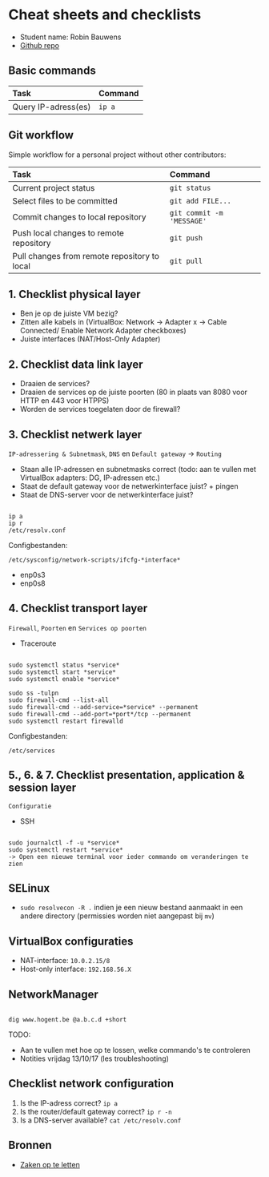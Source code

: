 # Cheat sheets and checklists

- Student name: Robin Bauwens
- [Github repo](https://github.com/HoGentTIN/elnx-sme-RobinBauwens)

## Basic commands

| Task                | Command |
| :---                | :---    |
| Query IP-adress(es) | `ip a`  |

## Git workflow

Simple workflow for a personal project without other contributors:

| Task                                         | Command                   |
| :---                                         | :---                      |
| Current project status                       | `git status`              |
| Select files to be committed                 | `git add FILE...`         |
| Commit changes to local repository           | `git commit -m 'MESSAGE'` |
| Push local changes to remote repository      | `git push`                |
| Pull changes from remote repository to local | `git pull`                |

## 1. Checklist physical layer

- Ben je op de juiste VM bezig?
- Zitten alle kabels in (VirtualBox: Network -> Adapter x -> Cable Connected/ Enable Network Adapter checkboxes)
- Juiste interfaces (NAT/Host-Only Adapter)

## 2. Checklist data link layer

- Draaien de services?
- Draaien de services op de juiste poorten (80 in plaats van 8080 voor HTTP en 443 voor HTPPS)
- Worden de services toegelaten door de firewall?

## 3. Checklist netwerk layer

`IP-adressering & Subnetmask`, `DNS` en `Default gateway` -> `Routing`

- Staan alle IP-adressen en subnetmasks correct (todo: aan te vullen met VirtualBox adapters: DG, IP-adressen etc.)
- Staat de default gateway voor de netwerkinterface juist? + pingen
- Staat de DNS-server voor de netwerkinterface juist?

```

ip a
ip r
/etc/resolv.conf

```


Configbestanden:

`/etc/sysconfig/network-scripts/ifcfg-*interface*`
- enp0s3
- enp0s8

## 4. Checklist transport layer

`Firewall`, `Poorten` en `Services op poorten`

- Traceroute

```

sudo systemctl status *service*
sudo systemctl start *service*
sudo systemctl enable *service*

sudo ss -tulpn
sudo firewall-cmd --list-all
sudo firewall-cmd --add-service=*service* --permanent
sudo firewall-cmd --add-port=*port*/tcp --permanent
sudo systemctl restart firewalld

```


Configbestanden:

`/etc/services`

## 5., 6. & 7.  Checklist presentation, application & session layer

`Configuratie`

- SSH


```

sudo journalctl -f -u *service*
sudo systemctl restart *service*
-> Open een nieuwe terminal voor ieder commando om veranderingen te zien

```



## SELinux

- `sudo resolvecon -R .` indien je een nieuw bestand aanmaakt in een andere directory (permissies worden niet aangepast bij `mv`)

## VirtualBox configuraties

- NAT-interface: `10.0.2.15/8`
- Host-only interface: `192.168.56.X`


## NetworkManager

```

dig www.hogent.be @a.b.c.d +short

```


TODO: 
- Aan te vullen met hoe op te lossen, welke commando's te controleren
- Notities vrijdag 13/10/17 (les troubleshooting)

## Checklist network configuration

1. Is the IP-adress correct? `ip a`
2. Is the router/default gateway correct? `ip r -n`
3. Is a DNS-server available? `cat /etc/resolv.conf`


## Bronnen

- [Zaken op te letten](https://everythingsysadmin.com/dumb-things-to-check.html)




